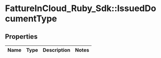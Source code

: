 # FattureInCloud_Ruby_Sdk::IssuedDocumentType

## Properties

| Name | Type | Description | Notes |
| ---- | ---- | ----------- | ----- |


